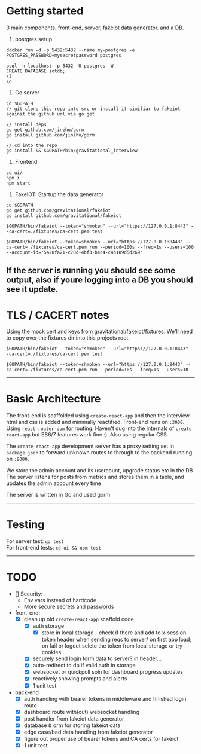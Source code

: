 # Getting started

3 main components, front-end, server, fakeiot data generator. and a DB.  


1. postgres setup
```
docker run -d -p 5432:5432 --name my-postgres -e POSTGRES_PASSWORD=mysecretpassword postgres

psql -h localhost -p 5432 -U postgres -W
CREATE DATABASE iotdb;
\l
\q

```

1. Go server
```
cd $GOPATH
// git clone this repo into src or install it similiar to fakeiot against the github url via go get

// install deps
go get github.com/jinzhu/gorm
go install github.com/jinzhu/gorm

// cd into the repo
go install && $GOPATH/bin/gravitational_interview
```

1. Frontend
```
cd ui/
npm i
npm start
```


1. FakeIOT:
Startup the data generator
```
cd $GOPATH
go get github.com/gravitational/fakeiot
go install github.com/gravitational/fakeiot

$GOPATH/bin/fakeiot --token="shmoken" --url="https://127.0.0.1:8443" --ca-cert=./fixtures/ca-cert.pem test

$GOPATH/bin/fakeiot --token=shmoken --url="https://127.0.0.1:8443" --ca-cert=./fixtures/ca-cert.pem run --period=100s --freq=1s --users=100 --account-id="5a28fa21-c70d-4bf3-b4c4-c4b109d5d269"
```
If the server is running you should see some output, also if youre logging into a DB you should see it update.
---

# TLS / CACERT notes

Using the mock cert and keys from gravitational/fakeiot/fixtures. 
We'll need to copy over the fixtures dir into this projects root.   
```
$GOPATH/bin/fakeiot --token="shmoken" --url="https://127.0.0.1:8443" --ca-cert=./fixtures/ca-cert.pem test

$GOPATH/bin/fakeiot --token=shmoken --url="https://127.0.0.1:8443" --ca-cert=./fixtures/ca-cert.pem run --period=10s --freq=1s --users=10
```

---

# Basic Architecture
The front-end is scaffolded using `create-react-app` and then the interview html and css is added and minimally reactified. 
Front-end runs on `:3000`.  
Using `react-router-dom` for routing. 
Haven't dug into the internals of `create-react-app` but ES6/7 features work fine :).
Also using regular CSS.

The `create-react-app` development server has a proxy setting set in `package.json` to forward unknown routes to through to the backend running on `:8000`.  

We store the admin account and its usercount, upgrade status etc in the DB
The server listens for posts from metrics and stores them in a table, and updates the admin account every time

The server is written in Go and used gorm

---

# Testing

For server test: `go test`  
For front-end tests: `cd ui && npm test`  

---

# TODO
- [] Security:
  - Env vars instead of hardcode
  - More secure secrets and passwords
- front-end:
  - [x] clean up old `create-react-app` scaffold code
    - [x] auth storage
        - [x] store in local storage - check if there and add to x-session-token header when sending reqs to server/ on first app load; on fail or logout selete the token from local storage or try cookies
    - [x] securely send login form data to server? in header...
    - [x] auto-redirect to db if valid auth in storage
    - [x] websocket or quickpoll soln for dashboard progress updates
    - [x] reactively showing prompts and alerts
    - [x] 1 unit test

- back-end
    - [x] auth handling with bearer tokens in middleware and finished login route
    - [x] dashboard route with(out) websocket handling
    - [x] post handler from fakeiot data generator
    - [x] database & orm for storing fakeiot data
    - [x] edge case/bad data handling from fakeiot generator
    - [x] figure out proper use of bearer tokens and CA certs for fakeiot
    - [x] 1 unit test
